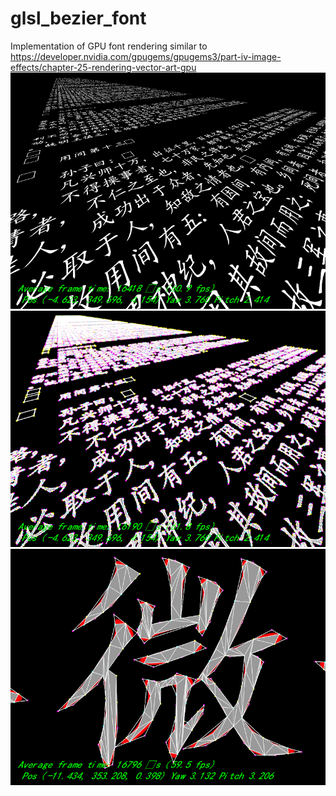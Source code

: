 # glsl_bezier_font
Implementation of GPU font rendering similar to https://developer.nvidia.com/gpugems/gpugems3/part-iv-image-effects/chapter-25-rendering-vector-art-gpu
![pic](screenshots/Screenshot_20200527_154519.png)
![pic](screenshots/Screenshot_20200527_154612.png)
![pic](screenshots/Screenshot_20200527_154649.png)

